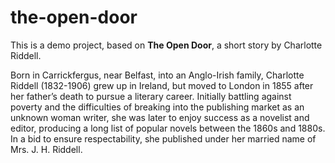 # the-open-door

This is a demo project, based on __The Open Door__, a short story by Charlotte Riddell.

Born in Carrickfergus, near Belfast, into an Anglo-Irish family, Charlotte Riddell (1832-1906) grew up in Ireland, but moved to London in 1855 after her father’s death to pursue a literary career. Initially battling against poverty and the difficulties of breaking into the publishing market as an unknown woman writer, she was later to enjoy success as a novelist and editor, producing a long list of popular novels between the 1860s and 1880s. In a bid to ensure respectability, she published under her married name of Mrs. J. H. Riddell.
